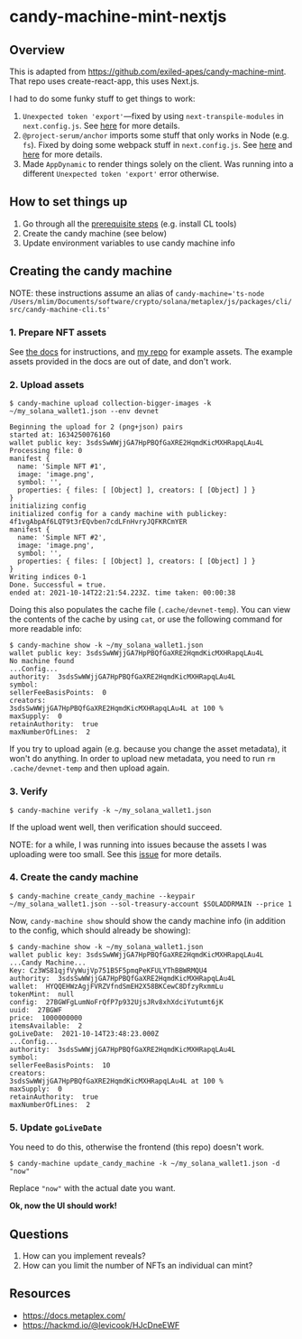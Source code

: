 # candy-machine-mint-nextjs

## Overview

This is adapted from https://github.com/exiled-apes/candy-machine-mint. That repo uses create-react-app, this uses Next.js.

I had to do some funky stuff to get things to work:

1. `Unexpected token 'export'`—fixed by using `next-transpile-modules` in `next.config.js`. See [here](https://craigglennie.com/blog/2020-10-13/fixing-unexpected-token-export-in-nextjs) for more details.
2. `@project-serum/anchor` imports some stuff that only works in Node (e.g. `fs`). Fixed by doing some webpack stuff in `next.config.js`. See [here](https://stackoverflow.com/questions/64926174/module-not-found-cant-resolve-fs-in-next-js-application) and [here](https://github.com/project-serum/anchor/issues/244) for more details.
3. Made `AppDynamic` to render things solely on the client. Was running into a different `Unexpected token 'export'` error otherwise.

## How to set things up

1. Go through all the [prerequisite steps](https://docs.metaplex.com/create-candy/introduction) (e.g. install CL tools)
2. Create the candy machine (see below)
3. Update environment variables to use candy machine info

## Creating the candy machine

NOTE: these instructions assume an alias of `candy-machine='ts-node /Users/mlim/Documents/software/crypto/solana/metaplex/js/packages/cli/src/candy-machine-cli.ts'`

### 1. Prepare NFT assets

See [the docs](https://docs.metaplex.com/create-candy/prepare-assets) for instructions, and [my repo](https://github.com/arcticmatt/candy-machine-example-assets/blob/main/assets/0.json) for example assets. The example assets provided in the docs are out of date, and don't work.

### 2. Upload assets

```
$ candy-machine upload collection-bigger-images -k ~/my_solana_wallet1.json --env devnet

Beginning the upload for 2 (png+json) pairs
started at: 1634250076160
wallet public key: 3sdsSwWWjjGA7HpPBQfGaXRE2HqmdKicMXHRapqLAu4L
Processing file: 0
manifest {
  name: 'Simple NFT #1',
  image: 'image.png',
  symbol: '',
  properties: { files: [ [Object] ], creators: [ [Object] ] }
}
initializing config
initialized config for a candy machine with publickey: 4f1vgAbpAf6LQT9t3rEQvben7cdLFnHvryJQFKRCmYER
manifest {
  name: 'Simple NFT #2',
  image: 'image.png',
  symbol: '',
  properties: { files: [ [Object] ], creators: [ [Object] ] }
}
Writing indices 0-1
Done. Successful = true.
ended at: 2021-10-14T22:21:54.223Z. time taken: 00:00:38
```

Doing this also populates the cache file (`.cache/devnet-temp`). You can view the contents of the cache by using `cat`, or use the following command for more readable info:

```
$ candy-machine show -k ~/my_solana_wallet1.json
wallet public key: 3sdsSwWWjjGA7HpPBQfGaXRE2HqmdKicMXHRapqLAu4L
No machine found
...Config...
authority:  3sdsSwWWjjGA7HpPBQfGaXRE2HqmdKicMXHRapqLAu4L
symbol:
sellerFeeBasisPoints:  0
creators:
3sdsSwWWjjGA7HpPBQfGaXRE2HqmdKicMXHRapqLAu4L at 100 %
maxSupply:  0
retainAuthority:  true
maxNumberOfLines:  2
```

If you try to upload again (e.g. because you change the asset metadata), it won't do anything. In order to upload new metadata, you need to run `rm .cache/devnet-temp` and then upload again.

### 3. Verify

```
$ candy-machine verify -k ~/my_solana_wallet1.json
```

If the upload went well, then verification should succeed.

NOTE: for a while, I was running into issues because the assets I was uploading were too small. See this [issue](https://github.com/metaplex-foundation/metaplex/issues/638) for more details.


### 4. Create the candy machine

```
$ candy-machine create_candy_machine --keypair ~/my_solana_wallet1.json --sol-treasury-account $SOLADDRMAIN --price 1
```

Now, `candy-machine show` should show the candy machine info (in addition to the config, which should already be showing):

```
$ candy-machine show -k ~/my_solana_wallet1.json
wallet public key: 3sdsSwWWjjGA7HpPBQfGaXRE2HqmdKicMXHRapqLAu4L
...Candy Machine...
Key: Cz3WS81qjfVyWujVp751B5F5pmqPeKFULYThBBWRMQU4
authority:  3sdsSwWWjjGA7HpPBQfGaXRE2HqmdKicMXHRapqLAu4L
wallet:  HYQQEHWzAgjFVRZVfndSmEH2X58BKCewC8DfzyRxmmLu
tokenMint:  null
config:  27BGWFgLumNoFrQfP7p932UjsJRv8xhXdciYutumt6jK
uuid:  27BGWF
price:  1000000000
itemsAvailable:  2
goLiveDate:  2021-10-14T23:48:23.000Z
...Config...
authority:  3sdsSwWWjjGA7HpPBQfGaXRE2HqmdKicMXHRapqLAu4L
symbol:
sellerFeeBasisPoints:  10
creators:
3sdsSwWWjjGA7HpPBQfGaXRE2HqmdKicMXHRapqLAu4L at 100 %
maxSupply:  0
retainAuthority:  true
maxNumberOfLines:  2
```

### 5. Update `goLiveDate`

You need to do this, otherwise the frontend (this repo) doesn't work.

```
$ candy-machine update_candy_machine -k ~/my_solana_wallet1.json -d "now"
```

Replace `"now"` with the actual date you want.

**Ok, now the UI should work!**


## Questions

1. How can you implement reveals?
2. How can you limit the number of NFTs an individual can mint?

## Resources

- https://docs.metaplex.com/
- https://hackmd.io/@levicook/HJcDneEWF

